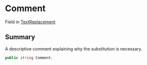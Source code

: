 # Comment

Field in [TextReplacement](yarn.compiler.upgrader.textreplacement.md)

## Summary

A descriptive comment explaining why the substitution is necessary.

```csharp
public string Comment;
```
